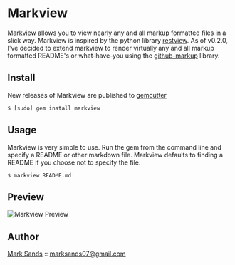 # Markview

Markview allows you to view nearly any and all markup formatted files in a slick way. Markview is inspired by the python library [restview](http://mg.pov.lt/restview/). As of v0.2.0, I've decided to extend markview to render virtually any and all markup formatted README's or what-have-you using the [github-markup](http://www.github.com/defunkt/github-markup) library.

## Install

New releases of Markview are published to [gemcutter](http://gemcutter.org/gems/markview)

	$ [sudo] gem install markview

## Usage

Markview is very simple to use. Run the gem from the command line and specify
a README or other markdown file. Markview defaults to finding a README if you choose not to
specify the file.

	$ markview README.md
	
## Preview

![Markview Preview](http://img.skitch.com/20100225-gt6h7nqqt281hhx4d1qstu7cqm.png)
	
## Author

[Mark Sands](http://github.com/marksands) :: marksands07@gmail.com